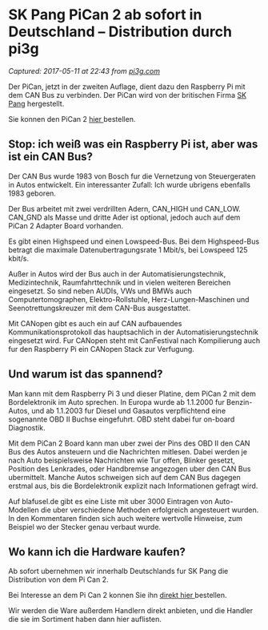 # SK Pang PiCan 2 ab sofort in Deutschland – Distribution durch pi3g

_Captured: 2017-05-11 at 22:43 from [pi3g.com](https://pi3g.com/2016/05/22/sk-pang-pican-2-ab-sofort-in-deutschland-distribution-durch-pi3g/)_

Der PiCan, jetzt in der zweiten Auflage, dient dazu den Raspberry Pi mit dem CAN Bus zu verbinden. Der PiCan wird von der britischen Firma [SK Pang](http://skpang.co.uk/catalog/pican2-canbus-board-for-raspberry-pi-2-p-1475.html) hergestellt.

Sie konnen den PiCan 2 [hier ](https://pi3g.com/produkt-kategorie/raspberry-pi-accessories/raspberry-pi-accessories-camera-gpio/)bestellen.

## **Stop: ich weiß was ein Raspberry Pi ist, aber was ist ein CAN Bus?**

Der CAN Bus wurde 1983 von Bosch fur die Vernetzung von Steuergeraten in Autos entwickelt. Ein interessanter Zufall: Ich wurde ubrigens ebenfalls 1983 geboren.

Der Bus arbeitet mit zwei verdrillten Adern, CAN_HIGH und CAN_LOW. CAN_GND als Masse und dritte Ader ist optional, jedoch auch auf dem PiCan 2 Adapter Board vorhanden.

Es gibt einen Highspeed und einen Lowspeed-Bus. Bei dem Highspeed-Bus betragt die maximale Datenubertragungsrate 1 Mbit/s, bei Lowspeed 125 kbit/s.

Außer in Autos wird der Bus auch in der Automatisierungstechnik, Medizintechnik, Raumfahrttechnik und in vielen weiteren Bereichen eingesetzt. So sind neben AUDIs, VWs und BMWs auch Computertomographen, Elektro-Rollstuhle, Herz-Lungen-Maschinen und Seenotrettungskreuzer mit dem CAN-Bus ausgestattet.

Mit CANopen gibt es auch ein auf CAN aufbauendes Kommunikationsprotokoll das hauptsachlich in der Automatisierungstechnik eingesetzt wird. Fur CANopen steht mit CanFestival nach Kompilierung auch fur den Raspberry Pi ein CANopen Stack zur Verfugung.

## **Und warum ist das spannend?**

Man kann mit dem Raspberry Pi 3 und dieser Platine, dem PiCan 2 mit dem Bordelektronik im Auto sprechen. In Europa wurde ab 1.1.2000 fur Benzin-Autos, und ab 1.1.2003 fur Diesel und Gasautos verpflichtend eine sogenannte OBD II Buchse eingefuhrt. OBD steht dabei fur on-board Diagnostik.

Mit dem PiCan 2 Board kann man uber zwei der Pins des OBD II den CAN Bus des Autos ansteuern und die Nachrichten mitlesen. Dabei werden je nach Auto beispielsweise Nachrichten wie Tur offen, Blinker gesetzt, Position des Lenkrades, oder Handbremse angezogen uber den CAN Bus ubermittelt. Manche Autos schweigen sich auf dem CAN Bus dagegen erstmal aus, bis die Bordelektronik explizit nach Informationen gefragt wird.

Auf blafusel.de gibt es eine Liste mit uber 3000 Eintragen von Auto-Modellen die uber verschiedene Methoden erfolgreich angesteuert wurden. In den Kommentaren finden sich auch weitere wertvolle Hinweise, zum Beispiel wo der Stecker genau verbaut wurde.

## **Wo kann ich die Hardware kaufen?**

Ab sofort ubernehmen wir innerhalb Deutschlands fur SK Pang die Distribution von dem Pi Can 2.

Bei Interesse an dem Pi Can 2 konnen Sie ihn [direkt hier ](https://pi3g.com/produkt-kategorie/raspberry-pi-accessories/raspberry-pi-accessories-camera-gpio/)bestellen.

Wir werden die Ware außerdem Handlern direkt anbieten, und die Handler die sie im Sortiment haben dann hier auflisten.

